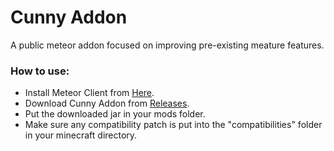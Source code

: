 # Cunny Addon

A public meteor addon focused on improving pre-existing meature features.

### How to use:  
- Install Meteor Client from [Here](https://meteorclient.com/download?devBuild=latest).
- Download Cunny Addon from [Releases](https://github.com/CunnyDevelopment/HecateAddon/releases).
- Put the downloaded jar in your mods folder.
- Make sure any compatibility patch is put into the "compatibilities" folder in your minecraft directory.
